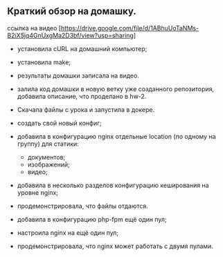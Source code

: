 ## Краткий обзор на домашку.

ссылка на видео [https://drive.google.com/file/d/1ABhuUoTaNMs-B2iX5jq4GnUxgMa2D3bf/view?usp=sharing]
 
- установила cURL на домашний компьютер;
- установила make;
- результаты домашки записала на видео. 
- залила код домашки в новую ветку уже созданного репозитория, добавила описание, что проделано в hw-2.

- Скачала файлы с урока и запустила в докере.  

- создать свой новый конфиг; 
- добавила в конфигурацию nginx отдельные location (по одному на группу) для статики:
  - документов;
  - изображений; 
  - видео; 
- добавила в несколько разделов конфигурацию кеширования на уровне nginx; 
- продемонстрировала, что файлы отдаются.

- добавила в конфигурацию php-fpm ещё один пул;
- настроила nginx на ещё один пул;
- продемонстрировала, что nginx может работать с двумя пулами.

